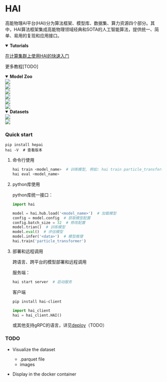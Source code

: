 # HAI
高能物理AI平台(HAI)分为算法框架、模型库、数据集、算力资源四个部分。其中，HAI算法框架集成高能物理领域经典和SOTA的人工智能算法，提供统一、简单、易用的复现和应用接口。


<details open>
<summary><b>Tutorials</b></summary>

[在计算集群上使用HAI的快速入门](docs/quickstart_hpc.md)

更多教程[TODO]

</details>

<details open>
<summary><b>Model Zoo</b></summary>
    <a href="https://code.ihep.ac.cn/zdzhang/hai/-/blob/main/docs/model_zoo.md">
    <img src="https://img.shields.io/static/v1?style=social&label=图像相关&message=2 online, 5 TODO">
    <br>
    <img src="https://img.shields.io/static/v1?style=social&label=分类算法&message=3 TODO">
    <br>
    <img src="https://img.shields.io/static/v1?style=social&label=粒子物理&message=4 online, 3 TODO">
    <br>
    <img src="https://img.shields.io/static/v1?style=social&label=天体物理&message=1 TODO">
    <br>
    <img src="https://img.shields.io/static/v1?style=social&label=射线科学&message=3 TODO">
    <br>
    <img src="https://img.shields.io/static/v1?style=social&label=机器学习&message=TODO">
    </a>
    
</details>

<details open>
<summary><b>Datasets</b></summary>
    <a href="https://code.ihep.ac.cn/zdzhang/hai/-/blob/main/docs/datasets.md">
    <img src="https://img.shields.io/static/v1?style=social&label=粒子物理&message=3 available, 10+ TODO">
    <br>
    <img src="https://img.shields.io/static/v1?style=social&label=CV&message=1 available">
    </a>
</details>


### Quick start
```
pip install hepai
hai -V  # 查看版本
```

1. 命令行使用

    ```bash
    hai train <model_name>  # 训练模型, 例如: hai train particle_transformer
    hai eval <model_name>
    ```

2. python库使用

    python库统一接口：
    ```python
    import hai
    
    model = hai.hub.load('<model_name>')  # 加载模型
    config = model.config  # 获取模型配置
    config.batch_size = 32  # 修改配置
    model.trian()  # 训练模型
    model.eval()  # 评估模型
    model.infer('<data>')  # 模型推理
    hai.train('particle_transformer')
    ```

3. 部署和远程调用

    跨语言、跨平台的模型部署和远程调用

    服务端：
    ```bash
    hai start server  # 启动服务
    ```
    客户端
    ```bash
    pip install hai-client
    ```
    ```python
    import hai_client
    hai = hai_client.HAI()
    ```
    或其他支持gRPC的语言，详见[deploy](docs/deploy.md)（TODO）


### TODO
+ Visualize the dataset
  +  .parquet file
    + images

+ Display in the docker container




